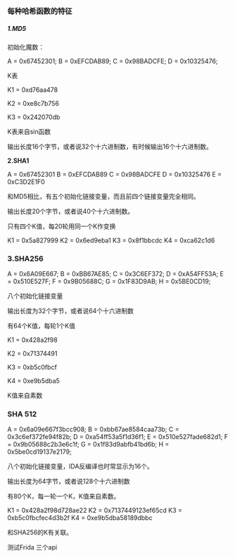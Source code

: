### 每种哈希函数的特征

##### 1.MD5

初始化魔数：

A = 0x67452301;
B = 0xEFCDAB89;
C = 0x98BADCFE;
D = 0x10325476;

K表

K1 = 0xd76aa478

K2 = 0xe8c7b756

K3 = 0x242070db

K表来自sin函数

输出长度16个字节，或者说32个十六进制数，有时候输出16个十六进制数。

**2.SHA1**

A = 0x67452301
B = 0xEFCDAB89
C = 0x98BADCFE
D = 0x10325476
E = 0xC3D2E1F0

和MD5相比，有五个初始化链接变量，而且前四个链接变量完全相同。

输出长度20个字节，或者说40个十六进制数。

只有四个K值，每20轮用同一个K作变换

K1 = 0x5a827999
K2 = 0x6ed9eba1
K3 = 0x8f1bbcdc
K4 = 0xca62c1d6

### 3.SHA256

A = 0x6A09E667;
B = 0xBB67AE85;
C = 0x3C6EF372;
D = 0xA54FF53A;
E = 0x510E527F;
F = 0x9B05688C;
G = 0x1F83D9AB;
H = 0x5BE0CD19;

八个初始化链接变量

输出长度为32个字节，或者说64个十六进制数

有64个K值，每轮1个K值

K1 = 0x428a2f98

K2 = 0x71374491

K3 = 0xb5c0fbcf

K4 = 0xe9b5dba5

K值来自素数



### SHA 512

A = 0x6a09e667f3bcc908;
B = 0xbb67ae8584caa73b;
C = 0x3c6ef372fe94f82b;
D = 0xa54ff53a5f1d36f1;
E = 0x510e527fade682d1;
F = 0x9b05688c2b3e6c1f;
G = 0x1f83d9abfb41bd6b;
H = 0x5be0cd19137e2179;



八个初始化链接变量，IDA反编译也时常显示为16个。

输出长度为64字节，或者说128个十六进制数

有80个K，每一轮一个K，K值来自素数。

K1 = 0x428a2f98d728ae22
K2 = 0x7137449123ef65cd
K3 = 0xb5c0fbcfec4d3b2f
K4 = 0xe9b5dba58189dbbc

和SHA256的K有关联。



测试Frida 三个api

